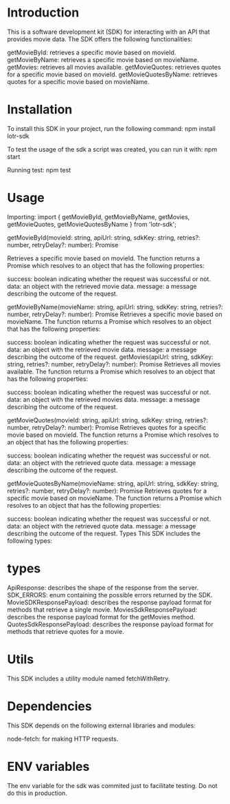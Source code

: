 # Introduction
This is a software development kit (SDK) for interacting with an API that provides movie data. The SDK offers the following functionalities:

getMovieById: retrieves a specific movie based on movieId.
getMovieByName: retrieves a specific movie based on movieName.
getMovies: retrieves all movies available.
getMovieQuotes: retrieves quotes for a specific movie based on movieId.
getMovieQuotesByName: retrieves quotes for a specific movie based on movieName.

# Installation
To install this SDK in your project, run the following command:
npm install lotr-sdk

To test the usage of the sdk a script was created, you can run it with:
npm start

Running test:
npm test

# Usage
Importing:
import {
  getMovieById,
  getMovieByName,
  getMovies,
  getMovieQuotes,
  getMovieQuotesByName
} from 'lotr-sdk';

getMovieById(movieId: string, apiUrl: string, sdkKey: string, retries?: number, retryDelay?: number): Promise<MovieSDKResponsePayload>

Retrieves a specific movie based on movieId. The function returns a Promise which resolves to an object that has the following properties:

success: boolean indicating whether the request was successful or not.
data: an object with the retrieved movie data.
message: a message describing the outcome of the request.

getMovieByName(movieName: string, apiUrl: string, sdkKey: string, retries?: number, retryDelay?: number): Promise<MovieSDKResponsePayload>
Retrieves a specific movie based on movieName. The function returns a Promise which resolves to an object that has the following properties:

success: boolean indicating whether the request was successful or not.
data: an object with the retrieved movie data.
message: a message describing the outcome of the request.
getMovies(apiUrl: string, sdkKey: string, retries?: number, retryDelay?: number): Promise<MoviesSdkResponsePayload>
Retrieves all movies available. The function returns a Promise which resolves to an object that has the following properties:

success: boolean indicating whether the request was successful or not.
data: an object with the retrieved movies data.
message: a message describing the outcome of the request.

getMovieQuotes(movieId: string, apiUrl: string, sdkKey: string, retries?: number, retryDelay?: number): Promise<QuotesSdkResponsePayload>
Retrieves quotes for a specific movie based on movieId. The function returns a Promise which resolves to an object that has the following properties:

success: boolean indicating whether the request was successful or not.
data: an object with the retrieved quote data.
message: a message describing the outcome of the request.

getMovieQuotesByName(movieName: string, apiUrl: string, sdkKey: string, retries?: number, retryDelay?: number): Promise<QuotesSdkResponsePayload>
Retrieves quotes for a specific movie based on movieName. The function returns a Promise which resolves to an object that has the following properties:

success: boolean indicating whether the request was successful or not.
data: an object with the retrieved quote data.
message: a message describing the outcome of the request.
Types
This SDK includes the following types:

# types
ApiResponse: describes the shape of the response from the server.
SDK_ERRORS: enum containing the possible errors returned by the SDK.
MovieSDKResponsePayload: describes the response payload format for methods that retrieve a single movie.
MoviesSdkResponsePayload: describes the response payload format for the getMovies method.
QuotesSdkResponsePayload: describes the response payload format for methods that retrieve quotes for a movie.
# Utils
This SDK includes a utility module named fetchWithRetry.

# Dependencies
This SDK depends on the following external libraries and modules:

node-fetch: for making HTTP requests.

# ENV variables
The env variable for the sdk was commited just to facilitate testing. Do not do this in production.